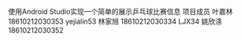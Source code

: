 使用Android Studio实现一个简单的展示乒乓球比赛信息
项目成员
叶嘉林18610212030353 yejialin53
林家旭 18610212030334 LJX34
姚欣涤 18610212030352 

